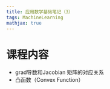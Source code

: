 ```yaml
---
title: 应用数学基础笔记（3）
tags: MachineLearning
mathjax: true
---
```


# 课程内容
+ grad导数和Jacobian 矩阵的对应关系
+ 凸函数（Convex Function）
